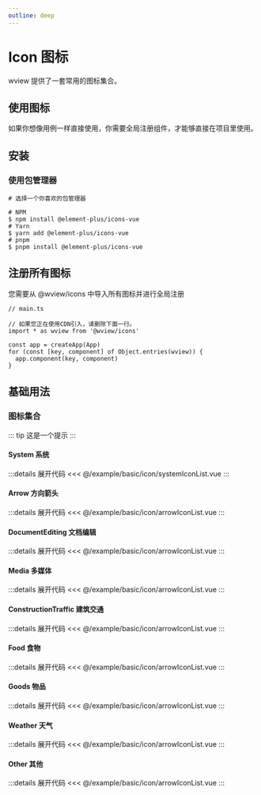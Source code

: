 ```yaml
---
outline: deep
---
```


# Icon 图标

wview 提供了一套常用的图标集合。

## 使用图标

如果你想像用例一样直接使用，你需要全局注册组件，才能够直接在项目里使用。

## 安装

### 使用包管理器

```shell  
# 选择一个你喜欢的包管理器

# NPM
$ npm install @element-plus/icons-vue
# Yarn
$ yarn add @element-plus/icons-vue
# pnpm
$ pnpm install @element-plus/icons-vue
```

## 注册所有图标

您需要从 @wview/icons 中导入所有图标并进行全局注册

```shell
// main.ts

// 如果您正在使用CDN引入，请删除下面一行。
import * as wview from '@wview/icons'

const app = createApp(App)
for (const [key, component] of Object.entries(wview)) {
  app.component(key, component)
}
```

## 基础用法

### 图标集合

<!-- <script lang='ts'>
export default {
  data() {
    return {
      dynamicComponent: null
    }
  },
  mounted() {
    import ('../../example/basic/ExampleIcon.vue').then(module => {
      this.dynamicComponent = module.default
    })
  }
}
</script>

<ClientOnly>
  <component v-if="dynamicComponent" :is="dynamicComponent"></component>
</ClientOnly>

:::details 展开代码
<<< @/example/basic/ExampleIcon.vue
::: -->

::: tip
这是一个提示
:::

#### System 系统

<script lang="ts" setup>
  import systemIconList from '@/example/basic/icon/systemIconList.vue'
  import arrowIconList from '@/example/basic/icon/arrowIconList.vue'
  import editIconIconList from '@/example/basic/icon/editIconList.vue'
  import foodIconList from '@/example/basic/icon/foodIconList.vue'
  import goodsIconList from '@/example/basic/icon/goodsIconList.vue'
  import mediaIconList from '@/example/basic/icon/mediaIconList.vue'
  import trafficIconList from '@/example/basic/icon/trafficIconList.vue'
  import weatherIconList from '@/example/basic/icon/weatherIconList.vue'
  import otherIconList from '@/example/basic/icon/otherIconList.vue'
</script>

<ClientOnly>
  <systemIconList/>
</ClientOnly>

:::details 展开代码
<<< @/example/basic/icon/systemIconList.vue
:::

#### Arrow 方向箭头

<ClientOnly>
  <arrowIconList/>
</ClientOnly>

:::details 展开代码
<<< @/example/basic/icon/arrowIconList.vue
:::

#### DocumentEditing 文档编辑

<ClientOnly>
  <arrowIconList/>
</ClientOnly>

:::details 展开代码
<<< @/example/basic/icon/arrowIconList.vue
:::
#### Media 多媒体

<ClientOnly>
  <arrowIconList/>
</ClientOnly>

:::details 展开代码
<<< @/example/basic/icon/arrowIconList.vue
:::

#### ConstructionTraffic 建筑交通

<ClientOnly>
  <arrowIconList/>
</ClientOnly>

:::details 展开代码
<<< @/example/basic/icon/arrowIconList.vue
:::

#### Food 食物

<ClientOnly>
  <arrowIconList/>
</ClientOnly>

:::details 展开代码
<<< @/example/basic/icon/arrowIconList.vue
:::

#### Goods 物品

<ClientOnly>
  <arrowIconList/>
</ClientOnly>

:::details 展开代码
<<< @/example/basic/icon/arrowIconList.vue
:::

#### Weather 天气

<ClientOnly>
  <arrowIconList/>
</ClientOnly>

:::details 展开代码
<<< @/example/basic/icon/arrowIconList.vue
:::

#### Other 其他

<ClientOnly>
  <arrowIconList/>
</ClientOnly>

:::details 展开代码
<<< @/example/basic/icon/arrowIconList.vue
:::